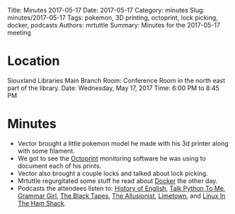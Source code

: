 Title: Minutes 2017-05-17
Date: 2017-05-17
Category: minutes
Slug: minutes/2017-05-17
Tags: pokemon, 3D printing, octoprint, lock picking, docker, podcasts
Authors: mrtuttle
Summary: Minutes for the 2017-05-17 meeting

Location
========

Siouxland Libraries Main Branch
Room: Conference Room in the north east part of the library.
Date: Wednesday, May 17, 2017
Time: 6:00 PM to 8:45 PM

Minutes
=======

*   Vector brought a little pokemon model he made with his 3d printer along with some filament.
*   We got to see the [Octoprint](http://octoprint.org/) monitoring software he was using to document each of his prints.
*   Vector also brought a couple locks and talked about lock picking.
*   Mrtuttle regurgitated some stuff he read about [Docker](https://www.docker.com/) the other day.
*   Podcasts the attendees listen to: [History of English](http://historyofenglishpodcast.com/), [Talk Python To Me](https://talkpython.fm/), [Grammar Girl](http://www.quickanddirtytips.com/grammar-girl), [The Black Tapes](http://theblacktapespodcast.com/), [The Allusionist](https://www.theallusionist.org/), [Limetown](https://www.twoupproductions.com/shows/limetown), and [Linux In The Ham Shack](http://lhspodcast.info/).
